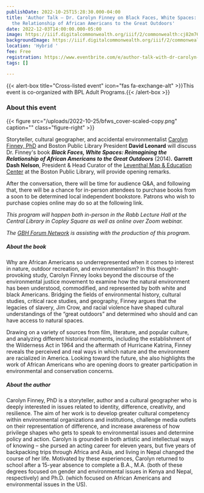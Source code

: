 ```yaml
---
publishDate: 2022-10-25T15:28:30.000-04:00
title: 'Author Talk — Dr. Carolyn Finney on Black Faces, White Spaces: Reimagining
  the Relationship of African Americans to the Great Outdoors'
date: 2022-12-03T14:00:00.000-05:00
image: https://iiif.digitalcommonwealth.org/iiif/2/commonwealth:cj82m7667/full/1200,/0/default.jpg
backgroundImage: https://iiif.digitalcommonwealth.org/iiif/2/commonwealth:cj82m7667/full/1200,/0/default.jpg
location: 'Hybrid '
fee: Free
registration: https://www.eventbrite.com/e/author-talk-with-dr-carolyn-finney-black-faces-white-spaces-tickets-450623165017
tags: []

---
```

{{< alert-box title="Cross-listed event" icon="fas fa-exchange-alt" >}}This event is co-organized with BPL Adult Programs.{{< /alert-box >}}

### About this event

{{< figure src="/uploads/2022-10-25/bfws_cover-scaled-copy.png" caption="" class="figure-right" >}}

Storyteller, cultural geographer, and accidental environmentalist [Carolyn Finney, PhD](https://www.authorsoutside.com/carolyn-finney/) and Boston Public Library President **David Leonard** will discuss Dr. Finney's book **_Black Faces, White Spaces: Reimagining the Relationship of African Americans to the Great Outdoors_** (2014)**_._** **Garrett Dash Nelson**, President & Head Curator of the [Leventhal Map & Education Center](https://www.leventhalmap.org/) at the Boston Public Library, will provide opening remarks.

After the conversation, there will be time for audience Q&A, and following that, there will be a chance for in-person attendees to purchase books from a soon to be determined local independent bookstore. Patrons who wish to purchase copies online may do so at the following link.

_This program will happen both in-person in the Rabb Lecture Hall at the Central Library in Copley Square as well as online over Zoom webinar._

_The_ [_GBH Forum Network_](https://www.wgbh.org/news/forum-network) _is assisting with the production of this program._

##### **About the book**

Why are African Americans so underrepresented when it comes to interest in nature, outdoor recreation, and environmentalism? In this thought-provoking study, Carolyn Finney looks beyond the discourse of the environmental justice movement to examine how the natural environment has been understood, commodified, and represented by both white and black Americans. Bridging the fields of environmental history, cultural studies, critical race studies, and geography, Finney argues that the legacies of slavery, Jim Crow, and racial violence have shaped cultural understandings of the “great outdoors” and determined who should and can have access to natural spaces.

Drawing on a variety of sources from film, literature, and popular culture, and analyzing different historical moments, including the establishment of the Wilderness Act in 1964 and the aftermath of Hurricane Katrina, Finney reveals the perceived and real ways in which nature and the environment are racialized in America. Looking toward the future, she also highlights the work of African Americans who are opening doors to greater participation in environmental and conservation concerns.

##### **About the author**

Carolyn Finney, PhD is a storyteller, author and a cultural geographer who is deeply interested in issues related to identity, difference, creativity, and resilience. The aim of her work is to develop greater cultural competency within environmental organizations and institutions, challenge media outlets on their representation of difference, and increase awareness of how privilege shapes who gets to speak to environmental issues and determine policy and action. Carolyn is grounded in both artistic and intellectual ways of knowing – she pursed an acting career for eleven years, but five years of backpacking trips through Africa and Asia, and living in Nepal changed the course of her life. Motivated by these experiences, Carolyn returned to school after a 15-year absence to complete a B.A., M.A. (both of these degrees focused on gender and environmental issues in Kenya and Nepal, respectively) and Ph.D. (which focused on African Americans and environmental issues in the US).
